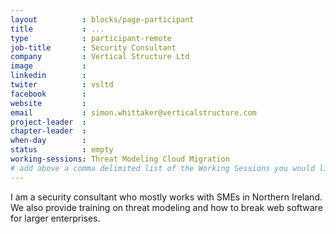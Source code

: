 ```yaml
---
layout          : blocks/page-participant
title           : ...
type            : participant-remote
job-title       : Security Consultant
company         : Vertical Structure Ltd
image           : 
linkedin        : 
twiter          : vsltd
facebook        :
website         :
email           : simon.whittaker@verticalstructure.com
project-leader  :
chapter-leader  :
when-day        :
status          : empty
working-sessions: Threat Modeling Cloud Migration
# add above a comma delimited list of the Working Sessions you would like to attend (use the session's title)
---
```


I am a security consultant who mostly works with SMEs in Northern Ireland. We also provide training on threat modeling and how to break web software for larger enterprises.
